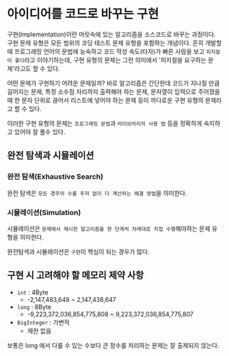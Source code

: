 # 아이디어를 코드로 바꾸는 구현

구현(Implementation)이란 머릿속에 있는 알고리즘을 소스코드로 바꾸는 과정이다. 구현 문제 유형은 모든 범위의 코딩 테스트 문제 유형을 포함하는 개념이다.
흔히 개발할 때 프로그래밍 언어의 문법에 능숙하고 코드 작성 속도(타자)가 빠른 사람을 보고 `피지컬이 좋다`라고 이야기하는데, 구현 유형의 문제는 그런 의미에서 '피지컬을 요구하는 문제'라고도 할 수 있다.

어떤 문제가 구현하기 어려운 문제일까? 바로 알고리즘은 간단한데 코드가 지나칠 만큼 길어지는 문제, 특정 소수점 자리까지 출력해야 하는 문제, 문자열이 입력으로 주어졌을 때 한 문자 단위로 끊어서
리스트에 넣어야 하는 문제 등이 까다로운 구현 유형의 문제라고 할 수 있다.

이러한 구현 유형의 문제는 `프로그래밍 문법`과 `라이브러리의 사용 법` 등을 정확하게 숙지하고 있어야 잘 풀수 있다.

## 완전 탐색과 시뮬레이션

### 완전 탐색(Exhaustive Search)

완전 탐색은 `모든 경우의 수를 주저 없이 다 계산하는 해결 방법`을 의미한다.

### 시뮬레이션(Simulation)

시뮬레이션은 `문제에서 제시한 알고리즘을 한 단계씩 차례대로 직접 수행`해야하는 문제 유형을 의미한다.

완전탐색과 시뮬레이션은 `구현`이 핵심이 되는 경우가 많다.

## 구현 시 고려해야 할 메모리 제약 사항

- `int` : 4Byte
  - -2,147,483,648 ~ 2,147,438,647
- `long` : 8Byte
  - -9,223,372,036,854,775,808 ~ 9,223,372,036,854,775,807
- `BigInteger` : 가변적
  - 제한 없음

보통은 long 에서 다룰 수 있는 수보다 큰 정수를 처리하는 문제는 잘 출제되지 않는다.

